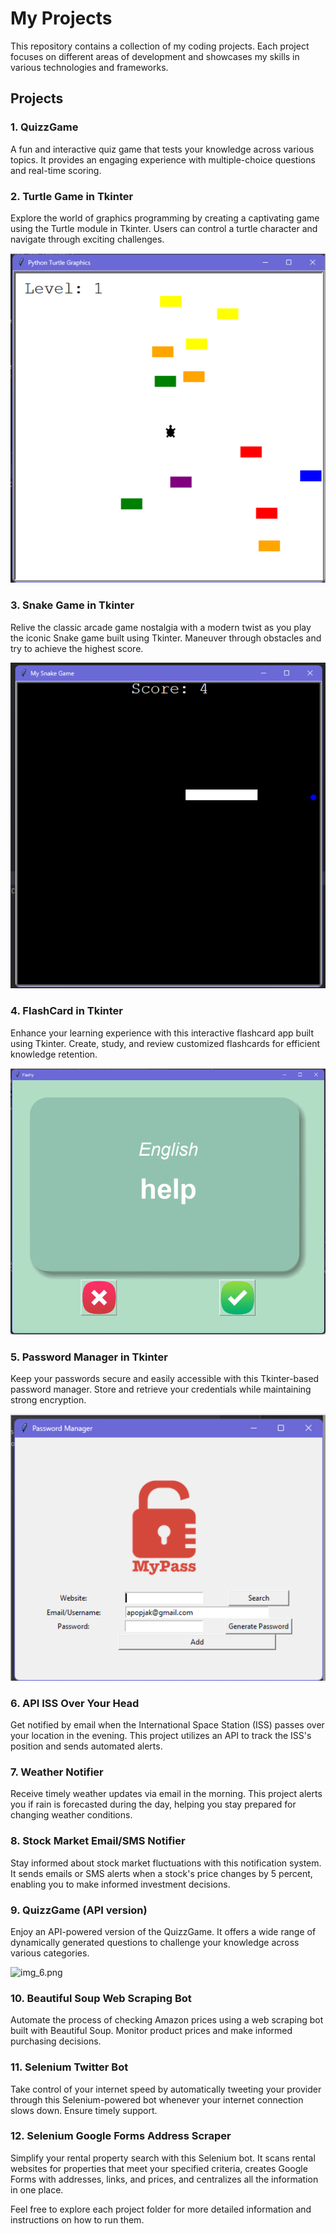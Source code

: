 # My Projects

This repository contains a collection of my coding projects. Each project focuses on different areas of development and showcases my skills in various technologies and frameworks.

## Projects

### 1. QuizzGame

A fun and interactive quiz game that tests your knowledge across various topics. It provides an engaging experience with multiple-choice questions and real-time scoring.

### 2. Turtle Game in Tkinter

Explore the world of graphics programming by creating a captivating game using the Turtle module in Tkinter. Users can control a turtle character and navigate through exciting challenges.

![images/img_1.png](images/img_1.png)

### 3. Snake Game in Tkinter

Relive the classic arcade game nostalgia with a modern twist as you play the iconic Snake game built using Tkinter. Maneuver through obstacles and try to achieve the highest score.

![images/img_3.png](images/img_3.png)

### 4. FlashCard in Tkinter

Enhance your learning experience with this interactive flashcard app built using Tkinter. Create, study, and review customized flashcards for efficient knowledge retention.

![images/img_4.png](images/img_4.png)

### 5. Password Manager in Tkinter

Keep your passwords secure and easily accessible with this Tkinter-based password manager. Store and retrieve your credentials while maintaining strong encryption.

![images/img_5.png](images/img_5.png)

### 6. API ISS Over Your Head

Get notified by email when the International Space Station (ISS) passes over your location in the evening. This project utilizes an API to track the ISS's position and sends automated alerts.

### 7. Weather Notifier

Receive timely weather updates via email in the morning. This project alerts you if rain is forecasted during the day, helping you stay prepared for changing weather conditions.

### 8. Stock Market Email/SMS Notifier

Stay informed about stock market fluctuations with this notification system. It sends emails or SMS alerts when a stock's price changes by 5 percent, enabling you to make informed investment decisions.

### 9. QuizzGame (API version)

Enjoy an API-powered version of the QuizzGame. It offers a wide range of dynamically generated questions to challenge your knowledge across various categories.

![img_6.png](img_6.png)

### 10. Beautiful Soup Web Scraping Bot

Automate the process of checking Amazon prices using a web scraping bot built with Beautiful Soup. Monitor product prices and make informed purchasing decisions.

### 11. Selenium Twitter Bot

Take control of your internet speed by automatically tweeting your provider through this Selenium-powered bot whenever your internet connection slows down. Ensure timely support.

### 12. Selenium Google Forms Address Scraper

Simplify your rental property search with this Selenium bot. It scans rental websites for properties that meet your specified criteria, creates Google Forms with addresses, links, and prices, and centralizes all the information in one place.

Feel free to explore each project folder for more detailed information and instructions on how to run them.

